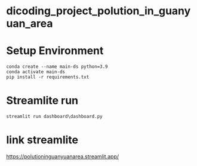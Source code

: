 # dicoding_project_polution_in_guanyuan_area
# Setup Environment
```
conda create --name main-ds python=3.9
conda activate main-ds
pip install -r requirements.txt
```
# Streamlite run
```
streamlit run dashboard\dashboard.py
```
# link streamlite
https://polutioninguanyuanarea.streamlit.app/

